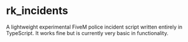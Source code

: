 # rk_incidents
A lightweight experimental FiveM police incident script written entirely in TypeScript. It works fine but is currently very basic in functionality.
